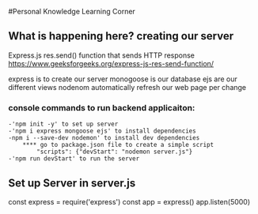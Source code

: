 #Personal Knowledge Learning Corner 

## What is happening here? creating our server 
Express.js res.send() function that sends HTTP response
    https://www.geeksforgeeks.org/express-js-res-send-function/

express is to create our server 
monogoose is our database 
ejs are our different views
nodenom automatically refresh our web page per change

### console commands to run backend applicaiton: 
    -'npm init -y' to set up server
    -'npm i express mongoose ejs' to install dependencies 
    -npm i --save-dev nodemon' to install dev dependencies
        **** go to package.json file to create a simple script 
            "scripts": {"devStart": "nodemon server.js"}
    -'npm run devStart' to run the server

## Set up Server in server.js
const express = require('express')
const app = express()
app.listen(5000)   
<!-- ^^^ set up localhost port to 5000 in localhost:5000 -->